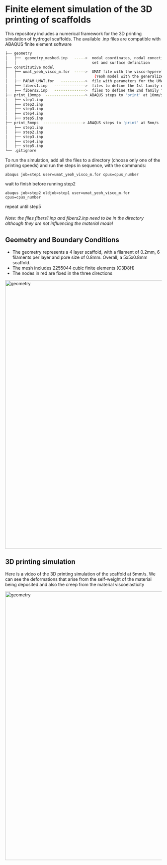 # Finite element simulation of the 3D printing of scaffolds

This repository includes a numerical framework for the 3D printing simulation of hydrogel scaffolds.
The available .inp files are compatible with ABAQUS finite element software

```bash
├── geometry
│   ├──  geometry_meshed.inp   ----->  nodal coordinates, nodal conections, node and element
│   │                                  set and surface definition
├── constitutive model
│   ├── umat_yeoh_visco_m.for  ----->  UMAT file with the visco-hyperelastic constitutive model
│   │                                   (Yeoh model with the generalized maxwell model)
│   ├── PARAM_UMAT.for   ----------->  file with parameters for the UMAT
│   ├── fibers1.inp   -------------->  files to define the 1st family of fibers orientation (currently not in use)
│   ├── fibers2.inp   -------------->  files to define the 2nd family fibers orientation (currently not in use)
├── print_10mmps  ------------------> ABAQUS steps to 'print' at 10mm/s
│   ├── step1.inp
│   ├── step2.inp
│   ├── step3.inp
│   ├── step4.inp
│   ├── step5.inp
├── print_5mmps  ------------------> ABAQUS steps to 'print' at 5mm/s
│   ├── step1.inp
│   ├── step2.inp
│   ├── step3.inp
│   ├── step4.inp
│   ├── step5.inp
└── .gitignore
```

To run the simulation, add all the files to a directory (choose only one of the printing speeds) and
run the steps in sequence, with the commands:

```abaqus job=step1 user=umat_yeoh_visco_m.for cpus=cpus_number```

wait to finish before running step2

```abaqus job=step2 oldjob=step1 user=umat_yeoh_visco_m.for cpus=cpus_number```

repeat until step5

###### Note: the files fibers1.inp and fibers2.inp need to be in the directory although they are not influencing the material model


## Geometry and Boundary Conditions

- The geometry represents a 4 layer scaffold, with a filament of 0.2mm, 6 filaments per layer and pore size of 0.8mm. Overall, a 5x5x0.8mm scaffold.
- The mesh includes 2255044 cubic finite elements (C3D8H)
- The nodes in red are fixed in the three directions

<img width="862" alt="geometry" src="https://user-images.githubusercontent.com/95075305/197171755-4a2cc10b-e6cd-434b-9db1-945690ba0625.png">

## 3D printing simulation

Here is a video of the 3D printing simulation of the scaffold at 5mm/s. We can see the deformations that arise from the self-weight of the material being deposited and also the creep from the material viscoelasticity

<img width="862" alt="geometry" src="https://user-images.githubusercontent.com/95075305/197178767-0dbb6cb3-8fa2-4f3c-aab3-7ba99f1dba92.gif">